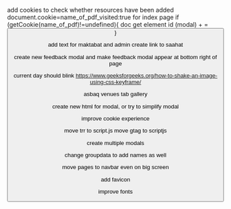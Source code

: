 add cookies to check whether resources have been added
document.cookie=name_of_pdf_visited:true
for index page
if (getCookie(name_of_pdf)!=undefined){
    doc get element id (modal) + = <button>
}

add text for maktabat and admin
create link to saahat



create new feedback modal and
make feedback modal appear at bottom right of page


current day should blink https://www.geeksforgeeks.org/how-to-shake-an-image-using-css-keyframe/

asbaq venues tab
gallery



create new html for modal, or try to simplify modal

improve cookie experience

move trr to script.js
move gtag to scriptjs

create multiple modals


change groupdata to add names as well

move pages to navbar even on big screen

add favicon

improve fonts
